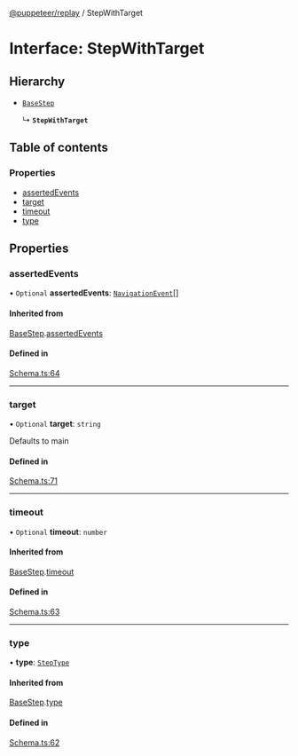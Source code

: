 [@puppeteer/replay](../README.md) / StepWithTarget

# Interface: StepWithTarget

## Hierarchy

- [`BaseStep`](Schema.BaseStep.md)

  ↳ **`StepWithTarget`**

## Table of contents

### Properties

- [assertedEvents](StepWithTarget.md#assertedevents)
- [target](StepWithTarget.md#target)
- [timeout](StepWithTarget.md#timeout)
- [type](StepWithTarget.md#type)

## Properties

### assertedEvents

• `Optional` **assertedEvents**: [`NavigationEvent`](Schema.NavigationEvent.md)[]

#### Inherited from

[BaseStep](Schema.BaseStep.md).[assertedEvents](Schema.BaseStep.md#assertedevents)

#### Defined in

[Schema.ts:64](https://github.com/puppeteer/replay/blob/main/src/Schema.ts#L64)

---

### target

• `Optional` **target**: `string`

Defaults to main

#### Defined in

[Schema.ts:71](https://github.com/puppeteer/replay/blob/main/src/Schema.ts#L71)

---

### timeout

• `Optional` **timeout**: `number`

#### Inherited from

[BaseStep](Schema.BaseStep.md).[timeout](Schema.BaseStep.md#timeout)

#### Defined in

[Schema.ts:63](https://github.com/puppeteer/replay/blob/main/src/Schema.ts#L63)

---

### type

• **type**: [`StepType`](../enums/Schema.StepType.md)

#### Inherited from

[BaseStep](Schema.BaseStep.md).[type](Schema.BaseStep.md#type)

#### Defined in

[Schema.ts:62](https://github.com/puppeteer/replay/blob/main/src/Schema.ts#L62)
